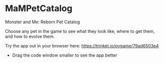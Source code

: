 # MaMPetCatalog
Monster and Me: Reborn Pet Catalog

Choose any pet in the game to see what they look like, where to get them, and how to evolve them.

Try the app out in your browser here: https://trinket.io/pygame/79ad6503e4
 - Drag the code window smaller to see the app better
